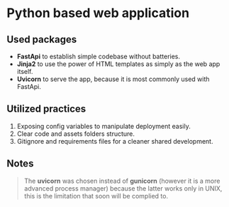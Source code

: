 # Python based web application

## Used packages

- **FastApi** to establish simple codebase without batteries.
- **Jinja2** to use the power of HTML templates as simply as the web app itself.
- **Uvicorn** to serve the app, because it is most commonly used with FastApi.

## Utilized practices

1. Exposing config variables to manipulate deployment easily.
2. Clear code and assets folders structure.
3. Gitignore and requirements files for a cleaner shared development.

## Notes

>The **uvicorn** was chosen instead of **gunicorn** (however it is a more advanced process manager) because the latter works only in UNIX, this is the limitation that soon will be complied to.
